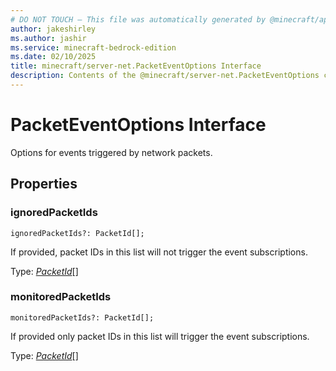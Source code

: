 ```yaml
---
# DO NOT TOUCH — This file was automatically generated by @minecraft/api-docs-generator, to report problems file an issue at https://github.com/Mojang/minecraft-scripting-libraries
author: jakeshirley
ms.author: jashir
ms.service: minecraft-bedrock-edition
ms.date: 02/10/2025
title: minecraft/server-net.PacketEventOptions Interface
description: Contents of the @minecraft/server-net.PacketEventOptions class.
---
```

# PacketEventOptions Interface

Options for events triggered by network packets.

## Properties

### **ignoredPacketIds**
`ignoredPacketIds?: PacketId[];`

If provided, packet IDs in this list will not trigger the event subscriptions.

Type: [*PacketId*](PacketId.md)[]

### **monitoredPacketIds**
`monitoredPacketIds?: PacketId[];`

If provided only packet IDs in this list will trigger the event subscriptions.

Type: [*PacketId*](PacketId.md)[]

